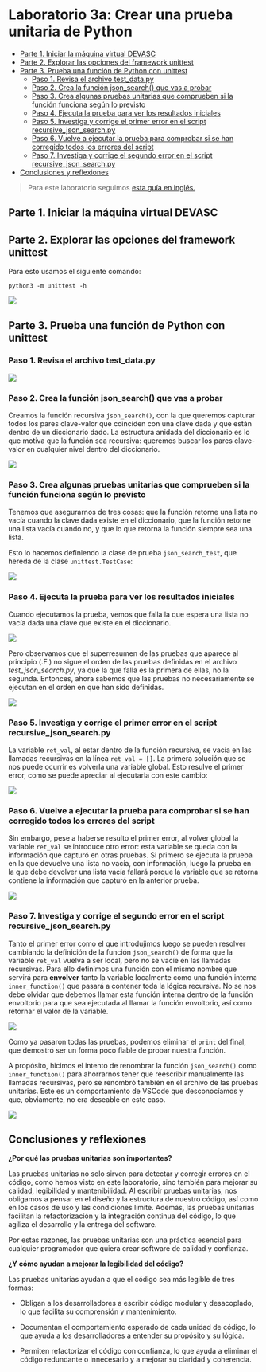 # Laboratorio 3a: Crear una prueba unitaria de Python <!-- omit in toc -->

- [Parte 1. Iniciar la máquina virtual DEVASC](#parte-1-iniciar-la-máquina-virtual-devasc)
- [Parte 2. Explorar las opciones del framework unittest](#parte-2-explorar-las-opciones-del-framework-unittest)
- [Parte 3. Prueba una función de Python con unittest](#parte-3-prueba-una-función-de-python-con-unittest)
  - [Paso 1. Revisa el archivo test\_data.py](#paso-1-revisa-el-archivo-test_datapy)
  - [Paso 2. Crea la función json\_search() que vas a probar](#paso-2-crea-la-función-json_search-que-vas-a-probar)
  - [Paso 3. Crea algunas pruebas unitarias que comprueben si la función funciona según lo previsto](#paso-3-crea-algunas-pruebas-unitarias-que-comprueben-si-la-función-funciona-según-lo-previsto)
  - [Paso 4. Ejecuta la prueba para ver los resultados iniciales](#paso-4-ejecuta-la-prueba-para-ver-los-resultados-iniciales)
  - [Paso 5. Investiga y corrige el primer error en el script recursive\_json\_search.py](#paso-5-investiga-y-corrige-el-primer-error-en-el-script-recursive_json_searchpy)
  - [Paso 6. Vuelve a ejecutar la prueba para comprobar si se han corregido todos los errores del script](#paso-6-vuelve-a-ejecutar-la-prueba-para-comprobar-si-se-han-corregido-todos-los-errores-del-script)
  - [Paso 7. Investiga y corrige el segundo error en el script recursive\_json\_search.py](#paso-7-investiga-y-corrige-el-segundo-error-en-el-script-recursive_json_searchpy)
- [Conclusiones y reflexiones](#conclusiones-y-reflexiones)

> Para este laboratorio seguimos [esta guía en inglés.](https://www.ccna6rs.com/3-5-7-lab-create-a-python-unit-test-answers/)

## Parte 1. Iniciar la máquina virtual DEVASC



## Parte 2. Explorar las opciones del framework unittest

Para esto usamos el siguiente comando:

```
python3 -m unittest -h
```

![](sources/2023-04-13-15-42-44.png)

## Parte 3. Prueba una función de Python con unittest

### Paso 1. Revisa el archivo test_data.py

![](sources/2023-04-11-15-43-09.png)

### Paso 2. Crea la función json_search() que vas a probar

Creamos la función recursiva `json_search()`, con la que queremos capturar todos los pares clave-valor que coinciden con una clave dada y que están dentro de un diccionario dado. La estructura anidada del diccionario es lo que motiva que la función sea recursiva: queremos buscar los pares clave-valor en cualquier nivel dentro del diccionario.

![](sources/2023-04-12-23-59-12.png)

### Paso 3. Crea algunas pruebas unitarias que comprueben si la función funciona según lo previsto

Tenemos que asegurarnos de tres cosas: que la función retorne una lista no vacía cuando la clave dada existe en el diccionario, que la función retorne una lista vacía cuando no, y que lo que retorna la función siempre sea una lista.

Esto lo hacemos definiendo la clase de prueba `json_search_test`, que hereda de la clase `unittest.TestCase`:

![](sources/2023-04-13-08-42-10.png)

### Paso 4. Ejecuta la prueba para ver los resultados iniciales

Cuando ejecutamos la prueba, vemos que falla la que espera una lista no vacía dada una clave que existe en el diccionario. 

![](sources/2023-04-13-09-01-45.png)

Pero observamos que el superresumen de las pruebas que aparece al principio (.F.) no sigue el orden de las pruebas definidas en el archivo _test_json_search.py_, ya que la que falla es la primera de ellas, no la segunda. Entonces, ahora sabemos que las pruebas no necesariamente se ejecutan en el orden en que han sido definidas.

![](sources/2023-04-13-09-02-57.png)

### Paso 5. Investiga y corrige el primer error en el script recursive_json_search.py

La variable `ret_val`, al estar dentro de la función recursiva, se vacía en las llamadas recursivas en la línea `ret_val = []`. La primera solución que se nos puede ocurrir es volverla una variable global. Esto resulve el primer error, como se puede apreciar al ejecutarla con este cambio:

![](sources/2023-04-13-09-21-41.png)

### Paso 6. Vuelve a ejecutar la prueba para comprobar si se han corregido todos los errores del script

Sin embargo, pese a haberse resulto el primer error, al volver global la variable `ret_val` se introduce otro error: esta variable se queda con la información que capturó en otras pruebas. Si primero se ejecuta la prueba en la que devuelve una lista no vacía, con información, luego la prueba en la que debe devolver una lista vacía fallará porque la variable que se retorna contiene la información que capturó en la anterior prueba.

![](sources/2023-04-13-09-24-02.png)

### Paso 7. Investiga y corrige el segundo error en el script recursive_json_search.py

Tanto el primer error como el que introdujimos luego se pueden resolver cambiando la definición de la función `json_search()` de forma que la variable `ret_val` vuelva a ser local, pero no se vacíe en las llamadas recursivas. Para ello definimos una función con el mismo nombre que servirá para **envolver** tanto la variable localmente como una función interna `inner_function()` que pasará a contener toda la lógica recursiva. No se nos debe olvidar que debemos llamar esta función interna dentro de la función envoltorio para que sea ejecutada al llamar la función envoltorio, así como retornar el valor de la variable.

![](sources/2023-04-13-10-20-16.png)

Como ya pasaron todas las pruebas, podemos eliminar el `print` del final, que demostró ser un forma poco fiable de probar nuestra función.

A propósito, hicimos el intento de renombrar la función `json_search()` como `inner_function()` para ahorrarnos tener que reescribir manualmente las llamadas recursivas, pero se renombró también en el archivo de las pruebas unitarias. Este es un comportamiento de VSCode que desconocíamos y que, obviamente, no era deseable en este caso.

![](sources/2023-04-13-09-37-05.png)

## Conclusiones y reflexiones

**¿Por qué las pruebas unitarias son importantes?**

Las pruebas unitarias no solo sirven para detectar y corregir errores en el código, como hemos visto en este laboratorio, sino también para mejorar su calidad, legibilidad y mantenibilidad. Al escribir pruebas unitarias, nos obligamos a pensar en el diseño y la estructura de nuestro código, así como en los casos de uso y las condiciones límite. Además, las pruebas unitarias facilitan la refactorización y la integración continua del código, lo que agiliza el desarrollo y la entrega del software. 

Por estas razones, las pruebas unitarias son una práctica esencial para cualquier programador que quiera crear software de calidad y confianza.

**¿Y cómo ayudan a mejorar la legibilidad del código?**

Las pruebas unitarias ayudan a que el código sea más legible de tres formas:

- Obligan a los desarrolladores a escribir código modular y desacoplado, lo que facilita su comprensión y mantenimiento.

- Documentan el comportamiento esperado de cada unidad de código, lo que ayuda a los desarrolladores a entender su propósito y su lógica.

- Permiten refactorizar el código con confianza, lo que ayuda a eliminar el código redundante o innecesario y a mejorar su claridad y coherencia.